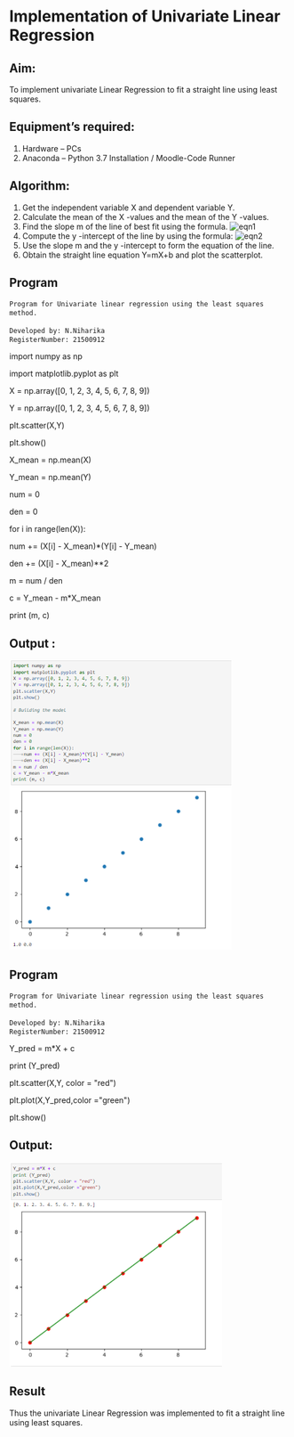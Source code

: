 # Implementation of Univariate Linear Regression
## Aim:
To implement univariate Linear Regression to fit a straight line using least squares.
## Equipment’s required:
1.	Hardware – PCs
2.	Anaconda – Python 3.7 Installation / Moodle-Code Runner
## Algorithm:
1.	Get the independent variable X and dependent variable Y.
2.	Calculate the mean of the X -values and the mean of the Y -values.
3.	Find the slope m of the line of best fit using the formula.
 ![eqn1](./eq1.jpg)
4.	Compute the y -intercept of the line by using the formula:
![eqn2](./eq2.jpg)  
5.	Use the slope m and the y -intercept to form the equation of the line.
6.	Obtain the straight line equation Y=mX+b and plot the scatterplot.
## Program
```
Program for Univariate linear regression using the least squares method.

Developed by: N.Niharika
RegisterNumber: 21500912
```
import numpy as np

import matplotlib.pyplot as plt

X = np.array([0, 1, 2, 3, 4, 5, 6, 7, 8, 9])

Y = np.array([0, 1, 2, 3, 4, 5, 6, 7, 8, 9])

plt.scatter(X,Y)

plt.show()

X_mean = np.mean(X)

Y_mean = np.mean(Y)

num = 0

den = 0

for i in range(len(X)):

num += (X[i] - X_mean)*(Y[i] - Y_mean)

den += (X[i] - X_mean)**2

m = num / den

c = Y_mean - m*X_mean

print (m, c)
## Output :
![Output](https://github.com/naramala-niharika/Univariate-Linear-Regression/blob/main/jupyter%201.PNG?raw=true)

## Program
```
Program for Univariate linear regression using the least squares method.

Developed by: N.Niharika
RegisterNumber: 21500912
```
Y_pred = m*X + c

print (Y_pred)

plt.scatter(X,Y, color = "red")

plt.plot(X,Y_pred,color ="green")

plt.show()
## Output:
![Output](https://github.com/naramala-niharika/Univariate-Linear-Regression/blob/main/jupyter%202.PNG?raw=true)

## Result
Thus the univariate Linear Regression was implemented to fit a straight line using least squares.
